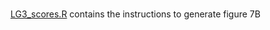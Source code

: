 ###  
[LG3_scores.R](https://github.com/dvalenzano/Fig7/blob/master/Fig7B/LG3_scores.R) contains the instructions to generate figure 7B

